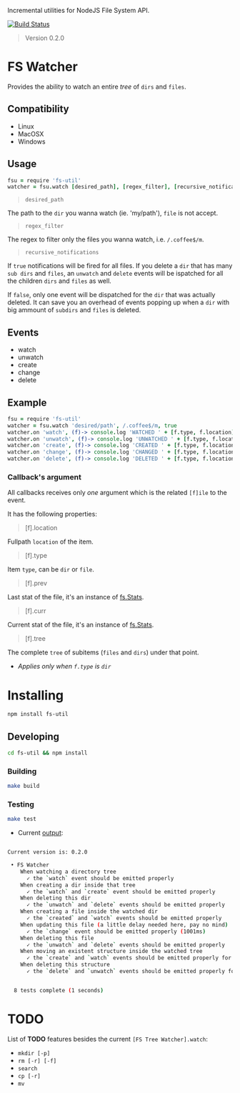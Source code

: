 Incremental utilities for NodeJS File System API.

[![Build Status](https://secure.travis-ci.org/serpentem/fs-util.png)](http://travis-ci.org/serpentem/fs-util)
> Version 0.2.0

# FS Watcher

Provides the ability to watch an entire _*tree*_ of `dirs` and `files`.

## Compatibility

* Linux
* MacOSX
* Windows

## Usage

````coffeescript
fsu = require 'fs-util'
watcher = fsu.watch [desired_path], [regex_filter], [recursive_notifications]
````

> `desired_path`

The path to the `dir` you wanna watch (ie. 'my/path'), `file` is not accept.

> `regex_filter`

The regex to filter only the files you wanna watch, i.e. `/.coffee$/m`.

> `recursive_notifications`

If `true` notifications will be fired for all files. If you delete a `dir`
that has many `sub dirs` and `files`, an `unwatch` and `delete` events will be 
ispatched for all the children `dirs` and `files` as well.

If `false`, only one event will be dispatched for the `dir` that was actually
deleted. It can save you an overhead of events popping up when a `dir` with
big ammount of `subdirs` and `files` is deleted.

## Events
 * watch
 * unwatch
 * create
 * change
 * delete

## Example

````coffeescript
fsu = require 'fs-util'
watcher = fsu.watch 'desired/path', /.coffee$/m, true
watcher.on 'watch', (f)-> console.log 'WATCHED ' + [f.type, f.location]
watcher.on 'unwatch', (f)-> console.log 'UNWATCHED ' + [f.type, f.location]
watcher.on 'create', (f)-> console.log 'CREATED ' + [f.type, f.location]
watcher.on 'change', (f)-> console.log 'CHANGED ' + [f.type, f.location]
watcher.on 'delete', (f)-> console.log 'DELETED ' + [f.type, f.location]
````

### Callback's argument

All callbacks receives only *one* argument which is the related `[f]ile` to
the event.

It has the following properties:

> [f].location

Fullpath `location` of the item.

>  [f].type

Item `type`, can be `dir` or `file`.

>  [f].prev

Last stat of the file, it's an instance of [fs.Stats](http://nodejs.org/api/fs.html#fs_class_fs_stats).

>  [f].curr

Current stat of the file, it's an instance of [fs.Stats](http://nodejs.org/api/fs.html#fs_class_fs_stats).

>  [f].tree

The complete `tree` of subitems (`files` and `dirs`) under that point.

* _Applies only when `f.type` is `dir`_

# Installing

````bash
npm install fs-util
````

## Developing

````bash
cd fs-util && npm install
````

### Building

````bash
make build
````

### Testing

````bash
make test
````

* Current [output](https://raw.github.com/serpentem/fs-util/master/imgs/tests-passing.png):

````bash

Current version is: 0.2.0

 • FS Watcher
    When watching a directory tree
      ✓ the `watch` event should be emitted properly 
    When creating a dir inside that tree
      ✓ the `watch` and `create` event should be emitted properly 
    When deleting this dir
      ✓ the `unwatch` and `delete` events should be emitted properly 
    When creating a file inside the watched dir
      ✓ the `created` and `watch` events should be emitted properly 
    When updating this file (a little delay needed here, pay no mind)
      ✓ the `change` event should be emitted properly (1001ms)
    When deleting this file
      ✓ the `unwatch` and `delete` events should be emitted properly 
    When moving an existent structure inside the watched tree
      ✓ the `create` and `watch` events should be emitted properly for all files and dirs (85ms)
    When deleting this structure
      ✓ the `delete` and `unwatch` events should be emitted properly for all files and dirs 


  8 tests complete (1 seconds)
````

# TODO

List of **TODO** features besides the current `[FS Tree Watcher].watch`:

* `mkdir [-p]`
* `rm [-r] [-f]`
* `search`
* `cp [-r]`
* `mv`